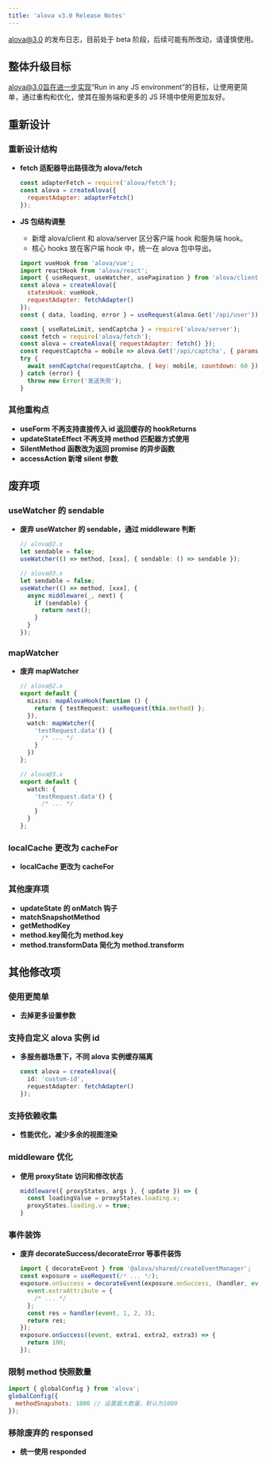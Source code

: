 ```yaml
---
title: 'alova v3.0 Release Notes'
---
```


alova@3.0 的发布日志，目前处于 beta 阶段，后续可能有所改动，请谨慎使用。

## 整体升级目标

alova@3.0旨在进一步实现“Run in any JS environment”的目标，让使用更简单，通过重构和优化，使其在服务端和更多的 JS 环境中使用更加友好。

## 重新设计

### 重新设计结构

- **fetch 适配器导出路径改为 alova/fetch**

  ```javascript
  const adapterFetch = require('alova/fetch');
  const alova = createAlova({
    requestAdapter: adapterFetch()
  });
  ```

- **JS 包结构调整**

  - 新增 alova/client 和 alova/server 区分客户端 hook 和服务端 hook。
  - 核心 hooks 放在客户端 hook 中，统一在 alova 包中导出。

  ```javascript
  import vueHook from 'alova/vue';
  import reactHook from 'alova/react';
  import { useRequest, useWatcher, usePagination } from 'alova/client';
  const alova = createAlova({
    statesHook: vueHook,
    requestAdapter: fetchAdapter()
  });
  const { data, loading, error } = useRequest(alova.Get('/api/user'));
  ```

  ```javascript
  const { useRateLimit, sendCaptcha } = require('alova/server');
  const fetch = require('alova/fetch');
  const alova = createAlova({ requestAdapter: fetch() });
  const requestCaptcha = mobile => alova.Get('/api/captcha', { params: { mobile } });
  try {
    await sendCaptcha(requestCaptcha, { key: mobile, countdown: 60 });
  } catch (error) {
    throw new Error('发送失败');
  }
  ```

### 其他重构点

- **useForm 不再支持直接传入 id 返回缓存的 hookReturns**
- **updateStateEffect 不再支持 method 匹配器方式使用**
- **SilentMethod 函数改为返回 promise 的异步函数**
- **accessAction 新增 silent 参数**

## 废弃项

### useWatcher 的 sendable

- **废弃 useWatcher 的 sendable，通过 middleware 判断**

  ```typescript
  // alova@2.x
  let sendable = false;
  useWatcher(() => method, [xxx], { sendable: () => sendable });

  // alova@3.x
  let sendable = false;
  useWatcher(() => method, [xxx], {
    async middleware(_, next) {
      if (sendable) {
        return next();
      }
    }
  });
  ```

### mapWatcher

- **废弃 mapWatcher**

  ```typescript
  // alova@2.x
  export default {
    mixins: mapAlovaHook(function () {
      return { testRequest: useRequest(this.method) };
    }),
    watch: mapWatcher({
      'testRequest.data'() {
        /* ... */
      }
    })
  };

  // alova@3.x
  export default {
    watch: {
      'testRequest.data'() {
        /* ... */
      }
    }
  };
  ```

### localCache 更改为 cacheFor

- **localCache 更改为 cacheFor**

### 其他废弃项

- **updateState 的 onMatch 钩子**
- **matchSnapshotMethod**
- **getMethodKey**
- **method.**key**简化为 method.key**
- **method.transformData 简化为 method.transform**

## 其他修改项

### 使用更简单

- **去掉更多设置参数**

### 支持自定义 alova 实例 id

- **多服务器场景下，不同 alova 实例缓存隔离**
  ```typescript
  const alova = createAlova({
    id: 'custom-id',
    requestAdapter: fetchAdapter()
  });
  ```

### 支持依赖收集

- **性能优化，减少多余的视图渲染**

### middleware 优化

- **使用 proxyState 访问和修改状态**
  ```typescript
  middleware({ proxyStates, args }, { update }) => {
    const loadingValue = proxyStates.loading.v;
    proxyStates.loading.v = true;
  }
  ```

### 事件装饰

- **废弃 decorateSuccess/decorateError 等事件装饰**
  ```typescript
  import { decorateEvent } from '@alova/shared/createEventManager';
  const exposure = useRequest(/* ... */);
  exposure.onSuccess = decorateEvent(exposure.onSuccess, (handler, event) => {
    event.extraAttribute = {
      /* ... */
    };
    const res = handler(event, 1, 2, 3);
    return res;
  });
  exposure.onSuccess((event, extra1, extra2, extra3) => {
    return 100;
  });
  ```

### 限制 method 快照数量

```javascript
import { globalConfig } from 'alova';
globalConfig({
  methodSnapshots: 1000 // 设置最大数量，默认为1000
});
```

### 移除废弃的 responsed

- **统一使用 responded**

```md

```
